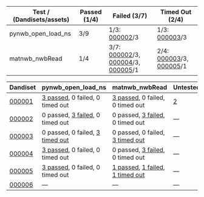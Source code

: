 | Test / (Dandisets/assets) | Passed (1/4) | Failed (3/7) | Timed Out (2/4) |
| --- | --- | --- | --- |
| pynwb_open_load_ns | 3/9 | 1/3: [000002](results/000002/status.yaml)/3 | 1/3: [000003](results/000003/status.yaml)/3 |
| matnwb_nwbRead | 1/4 | 3/7: [000002](results/000002/status.yaml)/3, [000004](results/000004/status.yaml)/3, [000005](results/000005/status.yaml)/1 | 2/4: [000003](results/000003/status.yaml)/3, [000005](results/000005/status.yaml)/1 |

| Dandiset | pynwb_open_load_ns | matnwb_nwbRead | Untested |
| --- | --- | --- | --- |
| [000001](results/000001/status.yaml) | [3 passed](results/000001/status.yaml#L6), 0 failed, 0 timed out | [3 passed](results/000001/status.yaml#L13), 0 failed, 0 timed out | [2](results/000001/status.yaml#L19) |
| [000002](results/000002/status.yaml) | 0 passed, [3 failed](results/000002/status.yaml#L5), 0 timed out | 0 passed, [3 failed](results/000002/status.yaml#L12), 0 timed out | — |
| [000003](results/000003/status.yaml) | 0 passed, 0 failed, [3 timed out](results/000003/status.yaml#L7) | 0 passed, 0 failed, [3 timed out](results/000003/status.yaml#L14) | — |
| [000004](results/000004/status.yaml) | [3 passed](results/000004/status.yaml#L6), 0 failed, 0 timed out | 0 passed, [3 failed](results/000004/status.yaml#L12), 0 timed out | — |
| [000005](results/000005/status.yaml) | [3 passed](results/000005/status.yaml#L6), 0 failed, 0 timed out | [1 passed](results/000005/status.yaml#L14), [1 failed](results/000005/status.yaml#L12), [1 timed out](results/000005/status.yaml#L16) | — |
| [000006](results/000006/status.yaml) | — | — | — |
